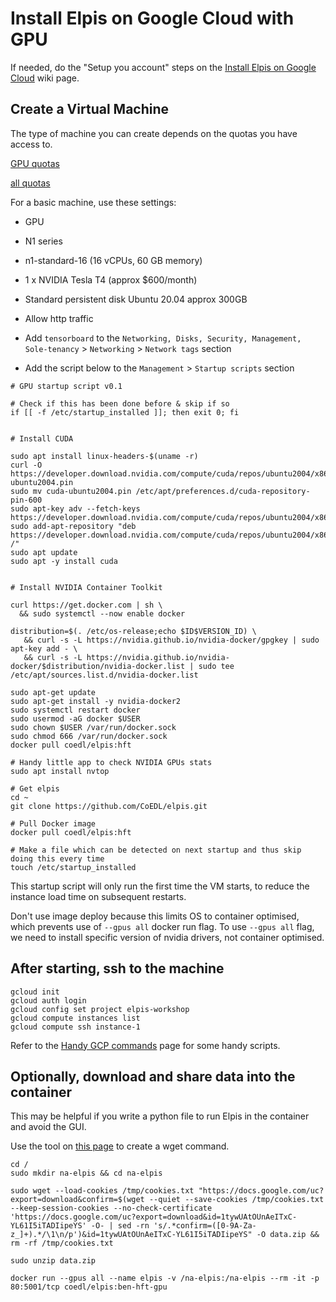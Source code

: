 # Install Elpis on Google Cloud with GPU

If needed, do the "Setup you account" steps on the [Install Elpis on Google Cloud](install-elpis-on-gcp.md) wiki page. 


## Create a Virtual Machine 

The type of machine you can create depends on the quotas you have access to. 

[GPU quotas](https://console.cloud.google.com/iam-admin/quotas?authuser=2&project=elpis-workshop&folder&organizationId&metric=GPUs%20(all%20regions)&location=GLOBAL)

[all quotas](https://console.cloud.google.com/iam-admin/quotas?authuser=2&project=elpis-workshop)

For a basic machine, use these settings:
* GPU
* N1 series
* n1-standard-16 (16 vCPUs, 60 GB memory)
* 1 x NVIDIA Tesla T4 (approx $600/month)

* Standard persistent disk Ubuntu 20.04 approx 300GB
* Allow http traffic
* Add `tensorboard` to the `Networking, Disks, Security, Management, Sole-tenancy` > `Networking` > `Network tags` section
* Add the script below to the `Management` > `Startup scripts` section

```shell
# GPU startup script v0.1

# Check if this has been done before & skip if so
if [[ -f /etc/startup_installed ]]; then exit 0; fi


# Install CUDA

sudo apt install linux-headers-$(uname -r)
curl -O https://developer.download.nvidia.com/compute/cuda/repos/ubuntu2004/x86_64/cuda-ubuntu2004.pin
sudo mv cuda-ubuntu2004.pin /etc/apt/preferences.d/cuda-repository-pin-600
sudo apt-key adv --fetch-keys https://developer.download.nvidia.com/compute/cuda/repos/ubuntu2004/x86_64/7fa2af80.pub
sudo add-apt-repository "deb https://developer.download.nvidia.com/compute/cuda/repos/ubuntu2004/x86_64/ /"
sudo apt update
sudo apt -y install cuda


# Install NVIDIA Container Toolkit

curl https://get.docker.com | sh \
  && sudo systemctl --now enable docker

distribution=$(. /etc/os-release;echo $ID$VERSION_ID) \
   && curl -s -L https://nvidia.github.io/nvidia-docker/gpgkey | sudo apt-key add - \
   && curl -s -L https://nvidia.github.io/nvidia-docker/$distribution/nvidia-docker.list | sudo tee /etc/apt/sources.list.d/nvidia-docker.list

sudo apt-get update
sudo apt-get install -y nvidia-docker2
sudo systemctl restart docker
sudo usermod -aG docker $USER
sudo chown $USER /var/run/docker.sock
sudo chmod 666 /var/run/docker.sock
docker pull coedl/elpis:hft

# Handy little app to check NVIDIA GPUs stats
sudo apt install nvtop

# Get elpis
cd ~
git clone https://github.com/CoEDL/elpis.git

# Pull Docker image
docker pull coedl/elpis:hft

# Make a file which can be detected on next startup and thus skip doing this every time
touch /etc/startup_installed

```


This startup script will only run the first time the VM starts, to reduce the instance load time on subsequent restarts.


Don't use image deploy because this limits OS to container optimised, which prevents use of `--gpus all` docker run flag. To use `--gpus all` flag, we need to install specific version of nvidia drivers, not container optimised.




## After starting, ssh to the machine

```
gcloud init
gcloud auth login
gcloud config set project elpis-workshop
gcloud compute instances list
gcloud compute ssh instance-1
```

Refer to the [Handy GCP commands](handy-gcp-commands.md) page for some handy scripts.


## Optionally, download and share data into the container

This may be helpful if you write a python file to run Elpis in the container and avoid the GUI.

Use the tool on [this page](https://angelov.ai/post/2020/wget-files-from-gdrive/) to create a wget command.

```
cd /
sudo mkdir na-elpis && cd na-elpis

sudo wget --load-cookies /tmp/cookies.txt "https://docs.google.com/uc?export=download&confirm=$(wget --quiet --save-cookies /tmp/cookies.txt --keep-session-cookies --no-check-certificate 'https://docs.google.com/uc?export=download&id=1tywUAtOUnAeITxC-YL61I5iTADIipeYS' -O- | sed -rn 's/.*confirm=([0-9A-Za-z_]+).*/\1\n/p')&id=1tywUAtOUnAeITxC-YL61I5iTADIipeYS" -O data.zip && rm -rf /tmp/cookies.txt

sudo unzip data.zip
```

```
docker run --gpus all --name elpis -v /na-elpis:/na-elpis --rm -it -p 80:5001/tcp coedl/elpis:ben-hft-gpu
```
